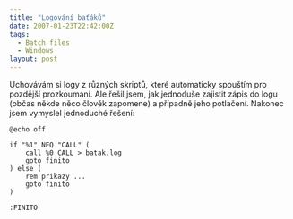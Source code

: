```yaml
---
title: "Logování baťáků"
date: 2007-01-23T22:42:00Z
tags:
  - Batch files
  - Windows
layout: post
---
```

Uchovávám si logy z různých skriptů, které automaticky spouštím pro pozdější prozkoumání. Ale řešil jsem, jak jednoduše zajistit zápis do logu (občas někde něco člověk zapomene) a případně jeho potlačení. Nakonec jsem vymyslel jednoduché řešení:

```batch
@echo off

if "%1" NEQ "CALL" (
	call %0 CALL > batak.log
	goto finito
) else (
	rem prikazy ...
	goto finito
)

:FINITO
```